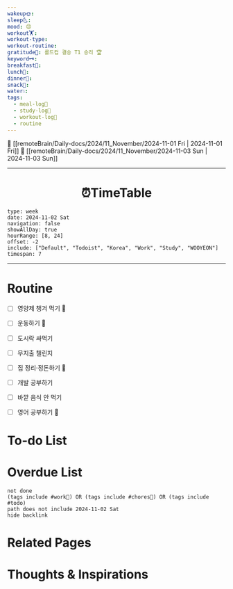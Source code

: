 ```yaml
---
wakeup🌞: 
sleep🌜: 
mood: 😍
workout🏋️: 
workout-type: 
workout-routine: 
gratitude🙏: 롤드컵 결승 T1 승리 🏆
keyword🗝️: 
breakfast🍳: 
lunch🍚: 
dinner🥗: 
snack🍬: 
water💧: 
tags:
  - meal-log📝
  - study-log📓
  - workout-log💪
  - routine
---
```


🔺 [[remoteBrain/Daily-docs/2024/11_November/2024-11-01 Fri | 2024-11-01 Fri]]
🔻 [[remoteBrain/Daily-docs/2024/11_November/2024-11-03 Sun | 2024-11-03 Sun]]
___
<h1> <center>⏰TimeTable </center> </h1>

```gEvent
type: week
date: 2024-11-02 Sat
navigation: false
showAllDay: true
hourRange: [8, 24]
offset: -2
include: ["Default", "Todoist", "Korea", "Work", "Study", "WOOYEON"]
timespan: 7
```

--- 


# Routine 

- [ ] 영양제 챙겨 먹기 🔼 
- [ ] 운동하기 🔼 
- [ ] 도시락 싸먹기 
- [ ] 무지출 챌린지 
- [ ] 집 정리·정돈하기 🔼
- [ ] 개발 공부하기
- [ ] 바깥 음식 안 먹기 
- [ ] 영어 공부하기 🔼 


# To-do List


# Overdue List
```tasks
not done
(tags include #work💼) OR (tags include #chores🧺) OR (tags include #todo)
path does not include 2024-11-02 Sat
hide backlink
```

# Related Pages



# Thoughts & Inspirations

